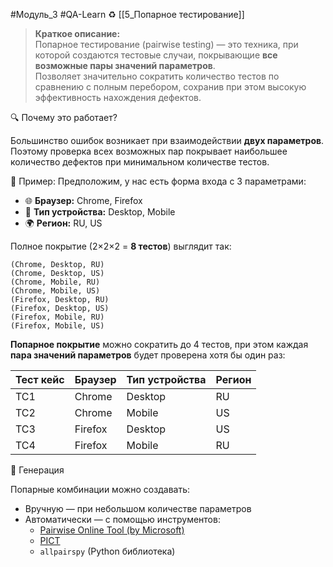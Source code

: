 #Модуль_3 #QA-Learn
♻️ [[5_Попарное тестирование]]

> **Краткое описание:**  
> Попарное тестирование (pairwise testing) — это техника, при которой создаются тестовые случаи, покрывающие **все возможные пары значений параметров**.  
> Позволяет значительно сократить количество тестов по сравнению с полным перебором, сохранив при этом высокую эффективность нахождения дефектов.

🔍 Почему это работает?

Большинство ошибок возникает при взаимодействии **двух параметров**. Поэтому проверка всех возможных пар покрывает наибольшее количество дефектов при минимальном количестве тестов.

🔢 Пример:
Предположим, у нас есть форма входа с 3 параметрами:

- 🌐 **Браузер:** Chrome, Firefox
- 📱 **Тип устройства:** Desktop, Mobile
- 🌍 **Регион:** RU, US

Полное покрытие (2×2×2 = **8 тестов**) выглядит так:
```text
(Chrome, Desktop, RU)   
(Chrome, Desktop, US)   
(Chrome, Mobile, RU)   
(Chrome, Mobile, US)   
(Firefox, Desktop, RU)   
(Firefox, Desktop, US)   
(Firefox, Mobile, RU)   
(Firefox, Mobile, US)
```

**Попарное покрытие** можно сократить до 4 тестов, при этом каждая **пара значений параметров** будет проверена хотя бы один раз:

|Тест кейс|Браузер|Тип устройства|Регион|
|---|---|---|---|
|TC1|Chrome|Desktop|RU|
|TC2|Chrome|Mobile|US|
|TC3|Firefox|Desktop|US|
|TC4|Firefox|Mobile|RU|

 🧰 Генерация
 
Попарные комбинации можно создавать:
- Вручную — при небольшом количестве параметров
- Автоматически — с помощью инструментов:
    - [Pairwise Online Tool (by Microsoft)](https://pairwise.teremokgames.com/)
    - [PICT](https://github.com/microsoft/pict)
    - `allpairspy` (Python библиотека)